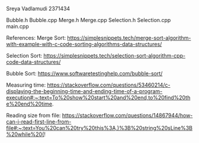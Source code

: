 Sreya Vadlamudi
2371434

Bubble.h
Bubble.cpp
Merge.h
Merge.cpp
Selection.h
Selection.cpp
main.cpp

References:
Merge Sort: https://simplesnippets.tech/merge-sort-algorithm-with-example-with-c-code-sorting-algorithms-data-structures/

Selection Sort:
https://simplesnippets.tech/selection-sort-algorithm-cpp-code-data-structures/

Bubble Sort:
https://www.softwaretestinghelp.com/bubble-sort/

Measuring time:
https://stackoverflow.com/questions/53460214/c-displaying-the-beginning-time-and-ending-time-of-a-program-execution#:~:text=To%20show%20start%20and%20end,to%20find%20the%20end%20time.

Reading size from file:
https://stackoverflow.com/questions/14867944/how-can-i-read-first-line-from-file#:~:text=You%20can%20try%20this%3A,)%3B%20string%20sLine%3B%20while%20(!


